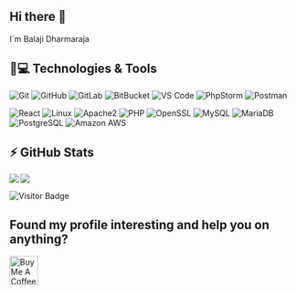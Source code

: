 ## Hi there 👋

I´m Balaji Dharmaraja

## 🚀💻 Technologies & Tools

  ![Git](https://img.shields.io/badge/-Git-black?style=flat-square&logo=git)
  ![GitHub](https://img.shields.io/badge/-GitHub-181717?style=flat-square&logo=github)
  ![GitLab](https://img.shields.io/badge/-GitLab-FCA121?style=flat-square&logo=gitlab)
  ![BitBucket](https://img.shields.io/badge/-BitBucket-darkblue?style=flat-square&logo=bitbucket)
  ![VS Code](https://img.shields.io/badge/-VS%20Code-007ACC?style=flat-square&logo=visual-studio-code)
  ![PhpStorm](https://img.shields.io/badge/-PhpStorm%20IDEA-black?style=flat-square&logo=phpstorm)
  ![Postman](https://img.shields.io/badge/Postman-black?style=flat-square&logo=postman)
  
  ![React](https://img.shields.io/badge/-React-3b2e5a?style=square&logo=react)
  ![Linux](https://img.shields.io/badge/Linux-black?style=flat-square&logo=linux)
  ![Apache2](https://img.shields.io/badge/Apache2-black?style=flat-square&logo=apache)
  ![PHP](https://img.shields.io/badge/PHP-black?style=flat-square&logo=php)
  ![OpenSSL](https://img.shields.io/badge/OpenSSL-black?style=flat-square&logo=openssl)
  ![MySQL](https://img.shields.io/badge/-MySQL-black?style=flat-square&logo=mysql)
  ![MariaDB](https://img.shields.io/badge/MariaDB-black?style=flat-square&logo=mariadb)
  ![PostgreSQL](https://img.shields.io/badge/-PostgreSQL-black?style=square&logo=postgresql)
  ![Amazon AWS](https://img.shields.io/badge/Amazon%20AWS-black?style=square&logo=amazon-aws)

## ⚡ GitHub Stats

<img align="left" src="https://github-readme-stats.vercel.app/api?username=balajidharma&show_icons=true&count_private=true&theme=gruvbox" />

<img src="https://github-readme-stats.vercel.app/api/top-langs/?username=balajidharma&layout=compact&count_private=true&theme=gruvbox" />

<br/>

![Visitor Badge](https://visitor-badge.laobi.icu/badge?page_id=rafi0101.rafi0101)

## Found my profile interesting and help you on anything?
<a href="https://www.buymeacoffee.com/itsbalajid" target="_blank"><img src="https://cdn.buymeacoffee.com/buttons/default-orange.png" alt="Buy Me A Coffee" height="50" width="auto"></a>
